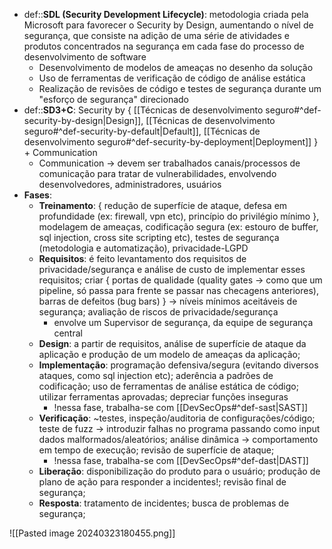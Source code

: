 * def::**SDL (Security Development Lifecycle)**: metodologia criada pela Microsoft para favorecer o Security by Design, aumentando o nível de segurança, que consiste na adição de uma série de atividades e produtos concentrados na segurança em cada fase do processo de desenvolvimento de software
	* Desenvolvimento de modelos de ameaças no desenho da solução
	* Uso de ferramentas de verificação de código de análise estática
	* Realização de revisões de código e testes de segurança durante um "esforço de segurança" direcionado
* def::**SD3+C**: Security by { [[Técnicas de desenvolvimento seguro#^def-security-by-design|Design]], [[Técnicas de desenvolvimento seguro#^def-security-by-default|Default]], [[Técnicas de desenvolvimento seguro#^def-security-by-deployment|Deployment]] } + Communication
	* Communication -> devem ser trabalhados canais/processos de comunicação para tratar de vulnerabilidades, envolvendo desenvolvedores, administradores, usuários
* **Fases**:
	* **Treinamento**: { redução de superfície de ataque, defesa em profundidade (ex: firewall, vpn etc), princípio do privilégio mínimo }, modelagem de ameaças, codificação segura (ex: estouro de buffer, sql injection, cross site scripting etc), testes de segurança (metodologia e automatização), privacidade-LGPD
	* **Requisitos**: é feito levantamento dos requisitos de privacidade/segurança e análise de custo de implementar esses requisitos; criar { portas de qualidade (quality gates -> como que um pipeline, só passa para frente se passar nas checagens anteriores), barras de defeitos (bug bars) } -> níveis mínimos aceitáveis de segurança; avaliação de riscos de privacidade/segurança
		* envolve um Supervisor de segurança, da equipe de segurança central
	* **Design**: a partir de requisitos, análise de superfície de ataque da aplicação e produção de um modelo de ameaças da aplicação; 
	* **Implementação**: programação defensiva/segura (evitando diversos ataques, como sql injection etc);  aderência a padrões de codificação; uso de ferramentas de análise estática de código; utilizar ferramentas aprovadas; depreciar funções inseguras
		* !nessa fase, trabalha-se com [[DevSecOps#^def-sast|SAST]]
	* **Verificação**: ~testes, inspeção/auditoria de configurações/código; teste de fuzz -> introduzir falhas no programa passando como input dados malformados/aleatórios; análise dinâmica -> comportamento em tempo de execução; revisão de superfície de ataque; 
		* !nessa fase, trabalha-se com [[DevSecOps#^def-dast|DAST]]
	* **Liberação**: disponibilização do produto para o usuário; produção de plano de ação para responder a incidentes!; revisão final de segurança; 
	* **Resposta**: tratamento de incidentes; busca de problemas de segurança; 



![[Pasted image 20240323180455.png]]